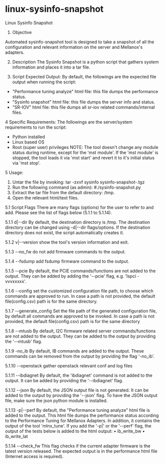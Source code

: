 # linux-sysinfo-snapshot
Linux Sysinfo Snapshot

1. Objective

Automated sysinfo-snapshot tool is designed to take a snapshot of all the configuration and relevant information on the server and Mellanox's adapters.

2. Description
The Sysinfo Snapshot is a python script that gathers system information and places it into a tar file.

3. Script Expected Output:
By default, the followings are the expected file output when running the script:
* "Performance tuning analyze" html file: this file dumps the performance status.
* "Sysinfo snapshot" html file: this file dumps the server info and status.
* "SR-IOV" html file: this file dumps all sr-iov related commands/internal files.

4 Specific Requirements:
The followings are the server/system requirements to run the script:
* Python installed
* Linux based OS
* Root (super user) privileges
NOTE: The tool doesn't change any module status during runtime, except for the 'mst module'. If the 'mst module' is stopped, the tool loads it via 'mst start' and revert it to it's initial status via 'mst stop'.

5 Usage:
1. Untar the file by invoking: tar -zxvf sysinfo sysinfo-snapshot-<version>.tgz
2. Run the following command (as admin):
#./sysinfo-snapshot.py
3. Extract the tar file from the default directory: /tmp.
4. Open the relevant html/text files.

5.1 Script Flags
  There are many flags (options) for the user to refer to and add. Please see the list of flags below (5.1.1 to 5.1.14). 

5.1.1	d|--dir
By default, the destination directory is /tmp. The destination directory can be changed using -d|--dir flags/options. If the destination directory does not exist, the script automatically creates it.

5.1.2	v|--version
show the tool's version information and exit.

5.1.3	--no_fw
do not add firmware commands to the output.

5.1.4	--fsdump
add fsdump firmware command to the output.

5.1.5	--pcie
By default, the PCIE commands/functions are not added to the output. They can be added by adding the '--pcie' flag, e.g. 'lspci -vvvxxxxx'.

5.1.6	--config
set the customized configuration file path, to choose which commands are approved to run.
In case a path is not provided, the default file(config.csv) path is for the same directory.

5.1.7	--generate_config
Set the file path of the generated configuration file, by default all commands are approved to be invoked. 
In case a path is not provided, the default file(config.csv) path is for the same directory

5.1.8	--mtusb
By default, I2C firmware related server commands/functions are not added to the output. They can be added to the output by providing the '--mtusb' flag.

5.1.9	-no_ib
By default, IB commands are added to the output. These commands can be removed from the output by providing the flag '-no_ib'. 

5.1.10	--openstack
gather openstack relevant conf and log files

5.1.11	--ibdiagnet
By default, the 'ibdiagnet' command is not added to the output. It can be added by providing the '--ibdiagnet' flag. 

5.1.12	--json
By default, the JSON output file is not generated. It can be added to the output by providing the '--json' flag. To have the JSON output file, make sure the json python module is installed. 

5.1.13	-p|--perf
By default, the "Performance tuning analyze" html file is added to the output. This html file dumps the performance status according to the Performance Tuning for Mellanox Adapters. In addition, it contains the output of the tool 'mlnx_tune'. If you add the '-p|' or the '--perf' flag, the output of the tests below is added to the html output: 
•	ib_write_bw
•	ib_write_lat

5.1.14	--check_fw
This flag checks if the current adapter firmware is the latest version released. The expected output is in the performance html file (Internet access is required).

